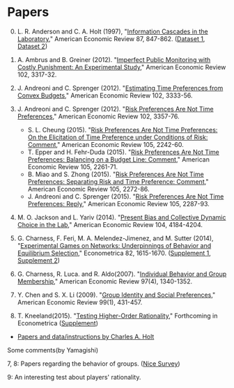 # Papers

0. L. R. Anderson and C. A. Holt (1997),
   "[Information Cascades in the Laboratory](http://www.jstor.org/stable/2951328),"
   American Economic Review 87, 847-862.
   ([Dataset 1](http://www.people.virginia.edu/~cah2k/casdata.pdf), [Dataset 2](http://www.people.virginia.edu/~cah2k/casdata2.pdf))

0. A. Ambrus and B. Greiner (2012).
   "[Imperfect Public Monitoring with Costly Punishment: An Experimental Study](https://www.aeaweb.org/articles.php?doi=10.1257/aer.102.7.3317),"
   American Economic Review 102, 3317-32.

0. J. Andreoni and C. Sprenger (2012).
   "[Estimating Time Preferences from Convex Budgets](https://www.aeaweb.org/articles.php?doi=10.1257/aer.102.7.3333),"
   American Economic Review 102, 3333-56.

0. J. Andreoni and C. Sprenger (2012).
   "[Risk Preferences Are Not Time Preferences](https://www.aeaweb.org/articles.php?doi=10.1257/aer.102.7.3357),"
   American Economic Review 102, 3357-76.
   * S. L. Cheung (2015).
     "[Risk Preferences Are Not Time Preferences: On the Elicitation of Time Preference under Conditions of Risk: Comment](https://www.aeaweb.org/articles.php?doi=10.1257/aer.20120946),"
     American Economic Review 105, 2242-60.
   * T. Epper and H. Fehr-Duda (2015).
     "[Risk Preferences Are Not Time Preferences: Balancing on a Budget Line: Comment](https://www.aeaweb.org/articles.php?doi=10.1257/aer.20130420),"
     American Economic Review 105, 2261-71.
   * B. Miao and S. Zhong (2015).
     "[Risk Preferences Are Not Time Preferences: Separating Risk and Time Preference: Comment](https://www.aeaweb.org/articles.php?doi=10.1257/aer.20131183),"
     American Economic Review 105, 2272-86.
   * J. Andreoni and C. Sprenger (2015).
     "[Risk Preferences Are Not Time Preferences: Reply](https://www.aeaweb.org/articles.php?doi=10.1257/aer.20150311&fnd=s),"
     American Economic Review 105, 2287-93.

0. M. O. Jackson and L. Yariv (2014).
   "[Present Bias and Collective Dynamic Choice in the Lab](https://www.aeaweb.org/articles.php?doi=10.1257/aer.104.12.4184),"
   American Economic Review 104, 4184-4204.

0. G. Charness, F. Feri, M. A. Melendez-Jimenez, and M. Sutter (2014),
   "[Experimental Games on Networks: Underpinnings of Behavior and Equilibrium Selection](http://onlinelibrary.wiley.com/doi/10.3982/ECTA11781/abstract),"
   Econometrica 82, 1615-1670.
   ([Supplement 1](https://www.econometricsociety.org/content/supplement-experimental-games-networks-underpinnings-behavior-and-equilibrium-selection-0), [Supplement 2](https://www.econometricsociety.org/content/supplement-experimental-games-networks-underpinnings-behavior-and-equilibrium-selection))

0. G. Charness, R. Luca. and R. Aldo(2007).
   "[Individual Behavior and Group Membership](https://www.aeaweb.org/articles.php?doi=10.1257/aer.97.4.1340),"
   American Economic Review 97(4), 1340-1352.

0. Y. Chen and S. X. Li (2009).
   "[Group Identity and Social Preferences](https://www.aeaweb.org/articles.php?doi=10.1257/aer.99.1.431),"
   American Economic Review 99(1), 431-457.

0. T. Kneeland(2015).
   "[Testing Higher-Order Rationality](http://terri.microeconomics.ca/research/hor.pdf),"
   Forthcoming in Econometrica ([Supplement](https://www.econometricsociety.org/content/supplement-identifying-higher-order-rationality))

* [Papers and data/instructions by Charles A. Holt](http://people.virginia.edu/~cah2k/datapage.html)

Some comments(by Yamagishi)

7, 8: Papers regarding the behavior of groups.
([Nice Survey](https://www.aeaweb.org/articles.php?doi=10.1257/jep.26.3.157))

9: An interesting test about players' rationality.